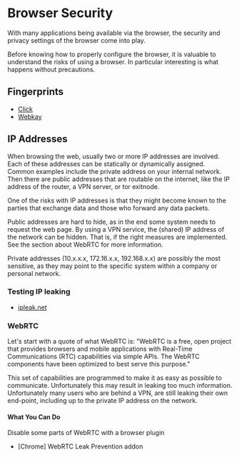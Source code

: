 # Browser Security

With many applications being available via the browser, the security and privacy settings of the browser come into play.

Before knowing how to properly configure the browser, it is valuable to understand the risks of using a browser. In particular interesting is what happens without precautions.

## Fingerprints

* [Click](https://clickclickclick.click/)
* [Webkay](http://webkay.robinlinus.com/)

## IP Addresses

When browsing the web, usually two or more IP addresses are involved. Each of these addresses can be statically or dynamically assigned. Common examples include the private address on your internal network. Then there are public addresses that are routable on the internet, like the IP address of the router, a VPN server, or tor exitnode.

One of the risks with IP addresses is that they might become known to the parties that exchange data and those who forward any data packets. 

Public addresses are hard to hide, as in the end some system needs to request the web page. By using a VPN service, the (shared) IP address of the network can be hidden. That is, if the right measures are implemented. See the section about WebRTC for more information.

Private addresses (10.x.x.x, 172.16.x.x, 192.168.x.x) are possibly the most sensitive, as they may point to the specific system within a company or personal network.

### Testing IP leaking

* [ipleak.net](https://ipleak.net/)

### WebRTC

Let's start with a quote of what WebRTC is: "WebRTC is a free, open project that provides browsers and mobile applications with Real-Time Communications (RTC) capabilities via simple APIs. The WebRTC components have been optimized to best serve this purpose."

This set of capabilities are programmed to make it as easy as possible to communicate. Unfortunately this may result in leaking too much information. Unfortunately many users who are behind a VPN, are still leaking their own end-point, including up to the private IP address on the network.

#### What You Can Do

Disable some parts of WebRTC with a browser plugin
* [Chrome] WebRTC Leak Prevention addon

